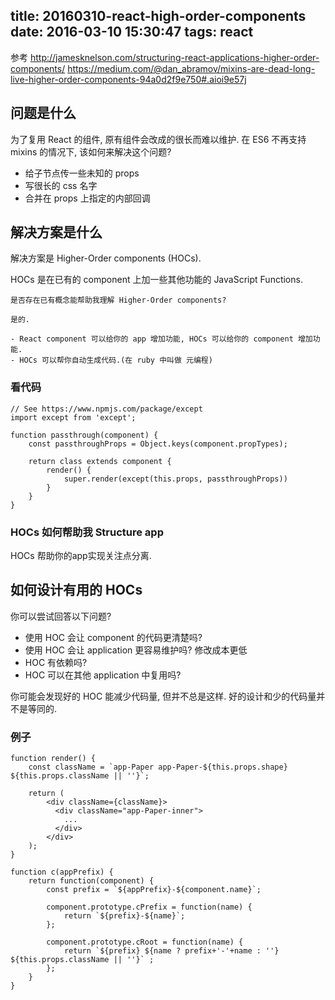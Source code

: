 title: 20160310-react-high-order-components
date: 2016-03-10 15:30:47
tags: react
-----------

参考
http://jamesknelson.com/structuring-react-applications-higher-order-components/
https://medium.com/@dan_abramov/mixins-are-dead-long-live-higher-order-components-94a0d2f9e750#.aioi9e57j


## 问题是什么

为了复用 React 的组件, 原有组件会改成的很长而难以维护.
在 ES6 不再支持 mixins 的情况下, 该如何来解决这个问题?
 
- 给子节点传一些未知的 props
- 写很长的 css 名字
- 合并在 props 上指定的内部回调


## 解决方案是什么

解决方案是 Higher-Order components (HOCs).

HOCs 是在已有的 component 上加一些其他功能的 JavaScript Functions.

```
是否存在已有概念能帮助我理解 Higher-Order components?

是的. 

- React component 可以给你的 app 增加功能, HOCs 可以给你的 component 增加功能.
- HOCs 可以帮你自动生成代码.(在 ruby 中叫做 元编程)
```

### 看代码

```
// See https://www.npmjs.com/package/except
import except from 'except';

function passthrough(component) {
    const passthroughProps = Object.keys(component.propTypes);

    return class extends component {
        render() {
            super.render(except(this.props, passthroughProps))
        }
    }
}
```

### HOCs 如何帮助我 Structure app

HOCs 帮助你的app实现关注点分离.


## 如何设计有用的 HOCs 

你可以尝试回答以下问题?

- 使用 HOC 会让 component 的代码更清楚吗?
- 使用 HOC 会让 application 更容易维护吗? 修改成本更低
- HOC 有依赖吗?
- HOC 可以在其他 application 中复用吗?

你可能会发现好的 HOC 能减少代码量, 但并不总是这样.
好的设计和少的代码量并不是等同的.

### 例子

```
function render() {
    const className = `app-Paper app-Paper-${this.props.shape} ${this.props.className || ''}`;

    return (
        <div className={className}>
          <div className="app-Paper-inner">
            ...
          </div>
        </div>
    );
}
```
```
function c(appPrefix) {
    return function(component) {
        const prefix = `${appPrefix}-${component.name}`;

        component.prototype.cPrefix = function(name) {
            return `${prefix}-${name}`;
        };

        component.prototype.cRoot = function(name) {
            return `${prefix} ${name ? prefix+'-'+name : ''} ${this.props.className || ''}` ;
        };
    }
}
```





